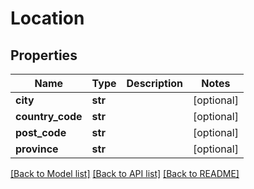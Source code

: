 # Location

## Properties
Name | Type | Description | Notes
------------ | ------------- | ------------- | -------------
**city** | **str** |  | [optional] 
**country_code** | **str** |  | [optional] 
**post_code** | **str** |  | [optional] 
**province** | **str** |  | [optional] 

[[Back to Model list]](../README.md#documentation-for-models) [[Back to API list]](../README.md#documentation-for-api-endpoints) [[Back to README]](../README.md)


